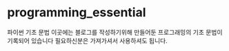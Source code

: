 # programming_essential
파이썬 기초 문법
이곳에는 블로그를 작성하기위해 만들어둔 프로그래밍의 기초 문법이 기록되어 있습니다
필요하신분은 가져가셔서 사용하셔도 됩니다.